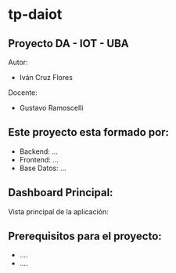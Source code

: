 # tp-daiot

## Proyecto DA - IOT - UBA

Autor:
* Iván Cruz Flores

Docente:

* Gustavo Ramoscelli

## Este proyecto esta formado por:
* Backend: ...
* Frontend: ...
* Base Datos: ...

## Dashboard Principal:
Vista principal de la aplicación:

## Prerequisitos para el proyecto:
* ....
* ....
